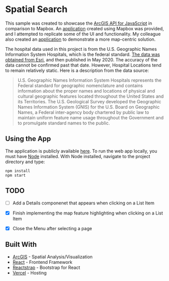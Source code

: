 
# Spatial Search

 This sample was created to showcase the [ArcGIS API for JavaScript](https://developers.arcgis.com/javascript/) in comparison to Mapbox. An [application](https://mychildcare.ca.gov/) created using Mapbox was provided, and I attempted to replicate some of the UI and functionality. My colleague also created an [application](https://banuelosj.github.io/nearme-route-jsapi/) to demonstrate a more map-centric solution.

The hospital data used in this project is from the U.S. Geographic Names Information System Hospitals, which is the federal standard. [The data was obtained from Esri](https://www.arcgis.com/home/item.html?id=f114757725a24d8d9ce203f61eaf8f75), and then published in May 2020. The accuracy of the data cannot be confirmed past that date. However, Hospital Locations tend to remain relatively static. Here is a description from the data source:

>U.S. Geographic Names Information System Hospitals represents the Federal standard for geographic nomenclature and contains information about the proper names and locations of physical and cultural geographic features located throughout the United States and its Territories. The U.S. Geological Survey developed the Geographic Names Information System (GNIS) for the U.S. Board on Geographic Names, a Federal inter-agency body chartered by public law to maintain uniform feature name usage throughout the Government and to promulgate standard names to the public.

  

## Using the App

The application is publicly available [here](https://spatialsearch.now.sh/). To run the web app locally, you must have [Node](https://nodejs.org/en/) installed. With Node installed, navigate to the project directory and type:
```
npm install
npm start
```

## TODO
- [ ] Add a Details componenet that appears when clicking on a List Item
- [x] Finish implementing the map feature highlighting when clicking on a List Item
- [x] Close the Menu after selecting a page

  

## Built With
*  [ArcGIS](https://developers.arcgis.com/javascript/) - Spatial Analysis/Visualization 
*  [React](https://reactjs.org/) - Frontend Framework
*  [Reactstrap](https://reactstrap.github.io/) - Bootstrap for React
*  [Vercel](https://vercel.com/) - Hosting
